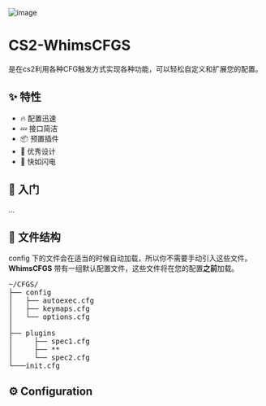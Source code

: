 ![image](https://github.com/xiaoCRQ/blob/main/ditou.jpg)
# CS2-WhimsCFGS
是在cs2利用各种CFG触发方式实现各种功能，可以轻松自定义和扩展您的配置。

## ✨ 特性

- 🔥 配置迅速
- 💤 接口简洁
- 📦 预置插件
- 🧹 优秀设计
- 🚀 快如闪电

## 🚀 入门
...
## 📂 文件结构

config 下的文件会在适当的时候自动加载，所以你不需要手动引入这些文件。
**WhimsCFGS** 带有一组默认配置文件，这些文件将在您的配置**之前**加载。

<pre>
~/CFGS/
├── config
│   ├── autoexec.cfg
│   ├── keymaps.cfg
│   └── options.cfg
│  
├── plugins
│     ├── spec1.cfg
│     ├── **
│     └── spec2.cfg
└───init.cfg
</pre>

## ⚙️ Configuration
